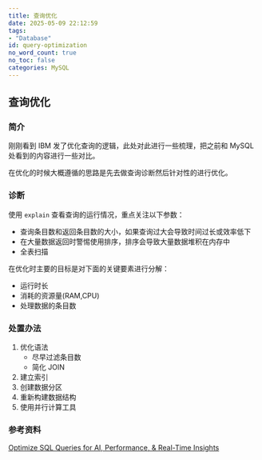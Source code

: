 ```yaml
---
title: 查询优化
date: 2025-05-09 22:12:59
tags: 
- "Database"
id: query-optimization
no_word_count: true
no_toc: false
categories: MySQL
---
```


## 查询优化

### 简介

刚刚看到 IBM 发了优化查询的逻辑，此处对此进行一些梳理，把之前和 MySQL 处看到的内容进行一些对比。

在优化的时候大概遵循的思路是先去做查询诊断然后针对性的进行优化。

### 诊断

使用 `explain` 查看查询的运行情况，重点关注以下参数：

- 查询条目数和返回条目数的大小，如果查询过大会导致时间过长或效率低下
- 在大量数据返回时警惕使用排序，排序会导致大量数据堆积在内存中
- 全表扫描

在优化时主要的目标是对下面的关键要素进行分解：

- 运行时长
- 消耗的资源量(RAM,CPU)
- 处理数据的条目数

### 处置办法

1. 优化语法
    - 尽早过滤条目数
    - 简化 JOIN
2. 建立索引
3. 创建数据分区
4. 重新构建数据结构
5. 使用并行计算工具

### 参考资料

[Optimize SQL Queries for AI, Performance, & Real-Time Insights](https://www.youtube.com/watch?v=watwW4Hwyyw)